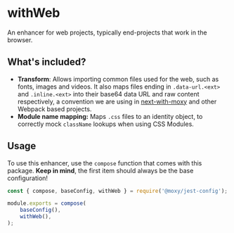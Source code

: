 # withWeb

An enhancer for web projects, typically end-projects that work in the browser.

## What's included?

- **Transform**: Allows importing common files used for the web, such as fonts, images and videos. It also maps files ending in `.data-url.<ext>` and `.inline.<ext>` into their base64 data URL and raw content respectively, a convention we are using in [next-with-moxy](https://www.github.com/moxystudio/next-with-moxy) and other Webpack based projects.
- **Module name mapping:** Maps `.css` files to an identity object, to correctly mock `className` lookups when using CSS Modules.

## Usage

To use this enhancer, use the `compose` function that comes with this package. **Keep in mind**, the first item should always be the base configuration!

```js
const { compose, baseConfig, withWeb } = require('@moxy/jest-config');

module.exports = compose(
    baseConfig(),
    withWeb(),
);
```
